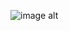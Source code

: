 ![image alt](https://github.com/vampiriya/vampi/blob/2e8d30b559e67ced8771270b89e1745d9e94a51c/tumblr_nnxr0i36HZ1upzrywo4_400.gif)
